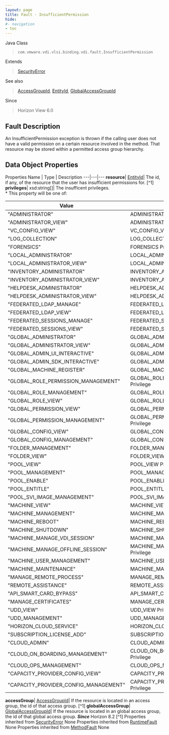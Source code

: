 ```yaml
---
layout: page
title: Fault - InsufficientPermission
hide:
#- navigation
- toc
---
```






Java Class
> `com.vmware.vdi.vlsi.binding.vdi.fault.InsufficientPermission`

Extends
> [SecurityError](vmodl.fault.SecurityError.md)

See also
> [AccessGroupId](vdi.entity.AccessGroupId.md), [EntityId](vdi.EntityId.md), [GlobalAccessGroupId](vdi.entity.GlobalAccessGroupId.md)

Since
> Horizon View 6.0


## Fault Description

An InsufficientPermission exception is thrown if the calling user does not have a valid permission on a certain resource involved in the method. That resource may be stored within a permitted access group hierarchy.

## Data Object Properties
Properties
Name |  Type |  Description
---|---|---
**resource**| [EntityId](vdi.EntityId.md)|  The id, if any, of the resource that the user has insufficient permissions for. [^1]
**privileges**|  xsd:string[]|  The insufficent privileges.<br>* This property will be one of:<br><table><thead><tr><th>Value</th><th>Description</th></tr></thead><tbody><tr><td>"ADMINISTRATOR"</td><td>ADMINISTRATOR Privilege</td></tr><tr><td>"ADMINISTRATOR_VIEW"</td><td>ADMINISTRATOR_VIEW Privilege</td></tr><tr><td>"VC_CONFIG_VIEW"</td><td>VC_CONFIG_VIEW Privilege</td></tr><tr><td>"LOG_COLLECTION"</td><td>LOG_COLLECTION Privilege</td></tr><tr><td>"FORENSICS"</td><td>FORENSICS Privilege</td></tr><tr><td>"LOCAL_ADMINISTRATOR"</td><td>LOCAL_ADMINISTRATOR Privilege</td></tr><tr><td>"LOCAL_ADMINISTRATOR_VIEW"</td><td>LOCAL_ADMINISTRATOR_VIEW Privilege</td></tr><tr><td>"INVENTORY_ADMINISTRATOR"</td><td>INVENTORY_ADMINISTRATOR Privilege</td></tr><tr><td>"INVENTORY_ADMINISTRATOR_VIEW"</td><td>INVENTORY_ADMINISTRATOR_VIEW Privilege</td></tr><tr><td>"HELPDESK_ADMINISTRATOR"</td><td>HELPDESK_ADMINISTRATOR Privilege</td></tr><tr><td>"HELPDESK_ADMINISTRATOR_VIEW"</td><td>HELPDESK_ADMINISTRATOR_VIEW Privilege</td></tr><tr><td>"FEDERATED_LDAP_MANAGE"</td><td>FEDERATED_LDAP_MANAGE Privilege</td></tr><tr><td>"FEDERATED_LDAP_VIEW"</td><td>FEDERATED_LDAP_VIEW Privilege</td></tr><tr><td>"FEDERATED_SESSIONS_MANAGE"</td><td>FEDERATED_SESSIONS_MANAGE Privilege</td></tr><tr><td>"FEDERATED_SESSIONS_VIEW"</td><td>FEDERATED_SESSIONS_VIEW Privilege</td></tr><tr><td>"GLOBAL_ADMINISTRATOR"</td><td>GLOBAL_ADMINISTRATOR Privilege</td></tr><tr><td>"GLOBAL_ADMINISTRATOR_VIEW"</td><td>GLOBAL_ADMINISTRATOR_VIEW Privilege</td></tr><tr><td>"GLOBAL_ADMIN_UI_INTERACTIVE"</td><td>GLOBAL_ADMIN_UI_INTERACTIVE Privilege</td></tr><tr><td>"GLOBAL_ADMIN_SDK_INTERACTIVE"</td><td>GLOBAL_ADMIN_SDK_INTERACTIVE Privilege</td></tr><tr><td>"GLOBAL_MACHINE_REGISTER"</td><td>GLOBAL_MACHINE_REGISTER Privilege</td></tr><tr><td>"GLOBAL_ROLE_PERMISSION_MANAGEMENT"</td><td>GLOBAL_ROLE_PERMISSION_MANAGEMENT Privilege</td></tr><tr><td>"GLOBAL_ROLE_MANAGEMENT"</td><td>GLOBAL_ROLE_MANAGEMENT Privilege</td></tr><tr><td>"GLOBAL_ROLE_VIEW"</td><td>GLOBAL_ROLE_VIEW Privilege</td></tr><tr><td>"GLOBAL_PERMISSION_VIEW"</td><td>GLOBAL_PERMISSION_VIEW Privilege</td></tr><tr><td>"GLOBAL_PERMISSION_MANAGEMENT"</td><td>GLOBAL_PERMISSION_MANAGEMENT Privilege</td></tr><tr><td>"GLOBAL_CONFIG_VIEW"</td><td>GLOBAL_CONFIG_VIEW Privilege</td></tr><tr><td>"GLOBAL_CONFIG_MANAGEMENT"</td><td>GLOBAL_CONFIG_MANAGEMENT Privilege</td></tr><tr><td>"FOLDER_MANAGEMENT"</td><td>FOLDER_MANAGEMENT Privilege</td></tr><tr><td>"FOLDER_VIEW"</td><td>FOLDER_VIEW Privilege</td></tr><tr><td>"POOL_VIEW"</td><td>POOL_VIEW Privilege</td></tr><tr><td>"POOL_MANAGEMENT"</td><td>POOL_MANAGEMENT Privilege</td></tr><tr><td>"POOL_ENABLE"</td><td>POOL_ENABLE Privilege</td></tr><tr><td>"POOL_ENTITLE"</td><td>POOL_ENTITLE Privilege</td></tr><tr><td>"POOL_SVI_IMAGE_MANAGEMENT"</td><td>POOL_SVI_IMAGE_MANAGEMENT Privilege</td></tr><tr><td>"MACHINE_VIEW"</td><td>MACHINE_VIEW Privilege</td></tr><tr><td>"MACHINE_MANAGEMENT"</td><td>MACHINE_MANAGEMENT Privilege</td></tr><tr><td>"MACHINE_REBOOT"</td><td>MACHINE_REBOOT Privilege</td></tr><tr><td>"MACHINE_SHUTDOWN"</td><td>MACHINE_SHUTDOWN Privilege</td></tr><tr><td>"MACHINE_MANAGE_VDI_SESSION"</td><td>MACHINE_MANAGE_VDI_SESSION Privilege</td></tr><tr><td>"MACHINE_MANAGE_OFFLINE_SESSION"</td><td>MACHINE_MANAGE_OFFLINE_SESSION Privilege</td></tr><tr><td>"MACHINE_USER_MANAGEMENT"</td><td>MACHINE_USER_MANAGEMENT Privilege</td></tr><tr><td>"MACHINE_MAINTENANCE"</td><td>MACHINE_MAINTENANCE Privilege</td></tr><tr><td>"MANAGE_REMOTE_PROCESS"</td><td>MANAGE_REMOTE_PROCESS Privilege</td></tr><tr><td>"REMOTE_ASSISTANCE"</td><td>REMOTE_ASSISTANCE Privilege</td></tr><tr><td>"API_SMART_CARD_BYPASS"</td><td>API_SMART_CARD_BYPASS Privilege</td></tr><tr><td>"MANAGE_CERTIFICATES"</td><td>MANAGE_CERTIFICATES Privilege</td></tr><tr><td>"UDD_VIEW"</td><td>UDD_VIEW Privilege</td></tr><tr><td>"UDD_MANAGEMENT"</td><td>UDD_MANAGEMENT Privilege</td></tr><tr><td>"HORIZON_CLOUD_SERVICE"</td><td>HORIZON_CLOUD_SERVICE Privilege</td></tr><tr><td>"SUBSCRIPTION_LICENSE_ADD"</td><td>SUBSCRIPTION_LICENSE_ADD Privilege</td></tr><tr><td>"CLOUD_ADMIN"</td><td>CLOUD_ADMIN Privilege</td></tr><tr><td>"CLOUD_ON_BOARDING_MANAGEMENT"</td><td>CLOUD_ON_BOARDING_MANAGEMENT Privilege</td></tr><tr><td>"CLOUD_OPS_MANAGEMENT"</td><td>CLOUD_OPS_MANAGEMENT Privilege</td></tr><tr><td>"CAPACITY_PROVIDER_CONFIG_VIEW"</td><td>CAPACITY_PROVIDER_CONFIG_VIEW Privilege</td></tr><tr><td>"CAPACITY_PROVIDER_CONFIG_MANAGEMENT"</td><td>CAPACITY_PROVIDER_CONFIG_MANAGEMENT Privilege</td></tr></tbody></table>
**accessGroup**| [AccessGroupId](vdi.entity.AccessGroupId.md)|  If the resource is located in an access group, the id of that access group. [^1]
**globalAccessGroup**| [GlobalAccessGroupId](vdi.entity.GlobalAccessGroupId.md)|  If the resource is located in an global access group, the id of that global access group.  **_Since_** Horizon 8.2 [^1]
Properties inherited from [SecurityError](vmodl.fault.SecurityError.md)
None
Properties inherited from [RuntimeFault](vmodl.RuntimeFault.md)
None
Properties inherited from [MethodFault](vmodl.MethodFault.md)
None


 
